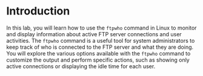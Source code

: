 # Introduction

In this lab, you will learn how to use the `ftpwho` command in Linux to monitor and display information about active FTP server connections and user activities. The `ftpwho` command is a useful tool for system administrators to keep track of who is connected to the FTP server and what they are doing. You will explore the various options available with the `ftpwho` command to customize the output and perform specific actions, such as showing only active connections or displaying the idle time for each user.
